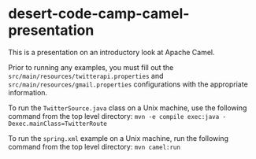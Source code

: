 # desert-code-camp-camel-presentation

This is a presentation on an introductory look at Apache Camel.

Prior to running any examples, you must fill out the `src/main/resources/twitterapi.properties` and `src/main/resources/gmail.properties` configurations with the appropriate information.

To run the `TwitterSource.java` class on a Unix machine, use the following command from the top level directory:
`mvn -e compile exec:java -Dexec.mainClass=TwitterRoute`

To run the `spring.xml` example on a Unix machine, run the following command from the top level directory:
`mvn camel:run`
